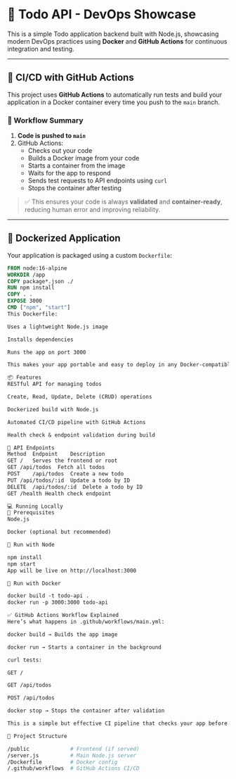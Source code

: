 # 📝 Todo API - DevOps Showcase

This is a simple Todo application backend built with Node.js, showcasing modern DevOps practices using **Docker** and **GitHub Actions** for continuous integration and testing.

---

## 🚀 CI/CD with GitHub Actions

This project uses **GitHub Actions** to automatically run tests and build your application in a Docker container every time you push to the `main` branch.

### 🔁 Workflow Summary

1. **Code is pushed to `main`**
2. GitHub Actions:
   - Checks out your code
   - Builds a Docker image from your code
   - Starts a container from the image
   - Waits for the app to respond
   - Sends test requests to API endpoints using `curl`
   - Stops the container after testing

> ✅ This ensures your code is always **validated** and **container-ready**, reducing human error and improving reliability.

---

## 🐳 Dockerized Application

Your application is packaged using a custom `Dockerfile`:

```Dockerfile
FROM node:16-alpine
WORKDIR /app
COPY package*.json ./
RUN npm install
COPY . .
EXPOSE 3000
CMD ["npm", "start"]
This Dockerfile:

Uses a lightweight Node.js image

Installs dependencies

Runs the app on port 3000

This makes your app portable and easy to deploy in any Docker-compatible environment.

📦 Features
RESTful API for managing todos

Create, Read, Update, Delete (CRUD) operations

Dockerized build with Node.js

Automated CI/CD pipeline with GitHub Actions

Health check & endpoint validation during build

🔌 API Endpoints
Method	Endpoint	Description
GET	/	Serves the frontend or root
GET	/api/todos	Fetch all todos
POST	/api/todos	Create a new todo
PUT	/api/todos/:id	Update a todo by ID
DELETE	/api/todos/:id	Delete a todo by ID
GET	/health	Health check endpoint

💻 Running Locally
🧪 Prerequisites
Node.js

Docker (optional but recommended)

🔧 Run with Node

npm install
npm start
App will be live on http://localhost:3000

🐳 Run with Docker

docker build -t todo-api .
docker run -p 3000:3000 todo-api

✅ GitHub Actions Workflow Explained
Here’s what happens in .github/workflows/main.yml:

docker build → Builds the app image

docker run → Starts a container in the background

curl tests:

GET /

GET /api/todos

POST /api/todos

docker stop → Stops the container after validation

This is a simple but effective CI pipeline that checks your app before deployment.

📁 Project Structure

/public             # Frontend (if served)
/server.js          # Main Node.js server
/Dockerfile         # Docker config
/.github/workflows  # GitHub Actions CI/CD